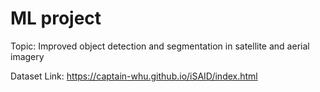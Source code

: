 # ML project

Topic: Improved object detection and segmentation in satellite and aerial imagery

Dataset Link: https://captain-whu.github.io/iSAID/index.html